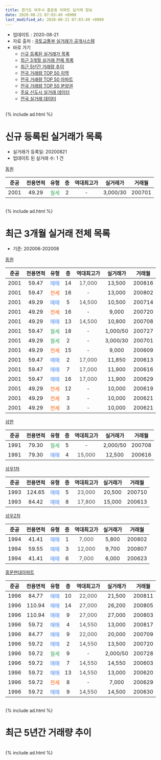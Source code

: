 ```yaml
---
title: 경기도 여주시 홍문동 아파트 실거래 정보
date: 2020-08-21 07:03:49 +0900
last_modified_at: 2020-08-21 07:03:49 +0900
---
```


* 업데이트 : 2020-08-21
* 자료 출처 : [국토교통부 실거래가 공개시스템](http://rt.molit.go.kr)
* 바로 가기
    * [신규 등록된 실거래가 목록](#신규-등록된-실거래가-목록)
    * [최근 3개월 실거래 전체 목록](#최근-3개월-실거래-전체-목록)
    * [최근 5년간 거래량 추이](#최근-5년간-거래량-추이)
    * [전국 거래량 TOP 50 지역](https://inasie.github.io/apt-trade-info/최근-3개월-전국에서-가장-거래가-많이-발생한-지역)
    * [전국 거래량 TOP 50 아파트](https://inasie.github.io/apt-trade-info/최근-3개월-전국에서-가장-거래가-많이-발생한-아파트)
    * [전국 거래량 TOP 50 분양권](https://inasie.github.io/apt-trade-info/최근-3개월-전국에서-가장-거래가-많이-발생한-분양권)
    * [주요 신도시 실거래 데이터](https://inasie.github.io/apt-trade-info/주요-신도시)
    * [전국 실거래 데이터](https://inasie.github.io/apt-trade-info/전국)
<br>
{% include ad.html %}
<br>

# 신규 등록된 실거래가 목록
* 실거래가 등록일: 20200821
* 업데이트 된 실거래 수: 1 건


[동원](https://search.naver.com/search.naver?query=%EA%B2%BD%EA%B8%B0%EB%8F%84+%EC%97%AC%EC%A3%BC%EC%8B%9C+%ED%99%8D%EB%AC%B8%EB%8F%99+%EB%8F%99%EC%9B%90)

|준공|전용면적|유형|층|역대최고가|실거래가|거래월|
|:---:|:---:|:---:|:---:|:---:|:---:|:---:|
|2001|49.29|<span style="color:#34a853">월세</span>|2|<span style="color:#444444">-</span>|3,000/30|200701|


<br>
{% include ad.html %}
<br>

# 최근 3개월 실거래 전체 목록
* 기준: 202006-202008


[동원](https://search.naver.com/search.naver?query=%EA%B2%BD%EA%B8%B0%EB%8F%84+%EC%97%AC%EC%A3%BC%EC%8B%9C+%ED%99%8D%EB%AC%B8%EB%8F%99+%EB%8F%99%EC%9B%90)

|준공|전용면적|유형|층|역대최고가|실거래가|거래월|
|:---:|:---:|:---:|:---:|:---:|:---:|:---:|
|2001|59.47|<span style="color:#4285f3">매매</span>|14|<span style="color:#444444">17,000</span>|13,500|200816|
|2001|59.47|<span style="color:#ff5a00">전세</span>|16|<span style="color:#444444">-</span>|13,000|200802|
|2001|49.29|<span style="color:#4285f3">매매</span>|5|<span style="color:#444444">14,500</span>|10,500|200714|
|2001|49.29|<span style="color:#ff5a00">전세</span>|16|<span style="color:#444444">-</span>|9,000|200720|
|2001|49.29|<span style="color:#4285f3">매매</span>|13|<span style="color:#444444">14,500</span>|10,800|200708|
|2001|59.47|<span style="color:#34a853">월세</span>|18|<span style="color:#444444">-</span>|1,000/50|200727|
|2001|49.29|<span style="color:#34a853">월세</span>|2|<span style="color:#444444">-</span>|3,000/30|200701|
|2001|49.29|<span style="color:#ff5a00">전세</span>|15|<span style="color:#444444">-</span>|9,000|200609|
|2001|59.47|<span style="color:#4285f3">매매</span>|2|<span style="color:#444444">17,000</span>|11,850|200613|
|2001|59.47|<span style="color:#4285f3">매매</span>|7|<span style="color:#444444">17,000</span>|11,900|200616|
|2001|59.47|<span style="color:#4285f3">매매</span>|16|<span style="color:#444444">17,000</span>|11,900|200629|
|2001|49.29|<span style="color:#ff5a00">전세</span>|12|<span style="color:#444444">-</span>|10,000|200619|
|2001|49.29|<span style="color:#ff5a00">전세</span>|3|<span style="color:#444444">-</span>|10,000|200621|
|2001|49.29|<span style="color:#ff5a00">전세</span>|3|<span style="color:#444444">-</span>|10,000|200621|

[삼한](https://search.naver.com/search.naver?query=%EA%B2%BD%EA%B8%B0%EB%8F%84+%EC%97%AC%EC%A3%BC%EC%8B%9C+%ED%99%8D%EB%AC%B8%EB%8F%99+%EC%82%BC%ED%95%9C)

|준공|전용면적|유형|층|역대최고가|실거래가|거래월|
|:---:|:---:|:---:|:---:|:---:|:---:|:---:|
|1991|79.30|<span style="color:#34a853">월세</span>|5|<span style="color:#444444">-</span>|2,000/50|200708|
|1991|79.30|<span style="color:#4285f3">매매</span>|4|<span style="color:#444444">15,000</span>|12,500|200616|

[상우1차](https://search.naver.com/search.naver?query=%EA%B2%BD%EA%B8%B0%EB%8F%84+%EC%97%AC%EC%A3%BC%EC%8B%9C+%ED%99%8D%EB%AC%B8%EB%8F%99+%EC%83%81%EC%9A%B01%EC%B0%A8)

|준공|전용면적|유형|층|역대최고가|실거래가|거래월|
|:---:|:---:|:---:|:---:|:---:|:---:|:---:|
|1993|124.65|<span style="color:#4285f3">매매</span>|5|<span style="color:#444444">23,000</span>|20,500|200710|
|1993|84.42|<span style="color:#4285f3">매매</span>|8|<span style="color:#444444">17,800</span>|15,000|200613|

[상우2차](https://search.naver.com/search.naver?query=%EA%B2%BD%EA%B8%B0%EB%8F%84+%EC%97%AC%EC%A3%BC%EC%8B%9C+%ED%99%8D%EB%AC%B8%EB%8F%99+%EC%83%81%EC%9A%B02%EC%B0%A8)

|준공|전용면적|유형|층|역대최고가|실거래가|거래월|
|:---:|:---:|:---:|:---:|:---:|:---:|:---:|
|1994|41.41|<span style="color:#4285f3">매매</span>|1|<span style="color:#444444">7,000</span>|5,800|200802|
|1994|59.55|<span style="color:#4285f3">매매</span>|3|<span style="color:#444444">12,000</span>|9,700|200807|
|1994|41.41|<span style="color:#4285f3">매매</span>|6|<span style="color:#444444">7,000</span>|6,000|200623|

[홍문현대아파트](https://search.naver.com/search.naver?query=%EA%B2%BD%EA%B8%B0%EB%8F%84+%EC%97%AC%EC%A3%BC%EC%8B%9C+%ED%99%8D%EB%AC%B8%EB%8F%99+%ED%99%8D%EB%AC%B8%ED%98%84%EB%8C%80%EC%95%84%ED%8C%8C%ED%8A%B8)

|준공|전용면적|유형|층|역대최고가|실거래가|거래월|
|:---:|:---:|:---:|:---:|:---:|:---:|:---:|
|1996|84.77|<span style="color:#4285f3">매매</span>|10|<span style="color:#444444">22,000</span>|21,500|200811|
|1996|110.94|<span style="color:#4285f3">매매</span>|14|<span style="color:#444444">27,000</span>|26,200|200805|
|1996|110.94|<span style="color:#4285f3">매매</span>|9|<span style="color:#444444">27,000</span>|27,000|200803|
|1996|59.72|<span style="color:#4285f3">매매</span>|4|<span style="color:#444444">14,550</span>|13,000|200817|
|1996|84.77|<span style="color:#4285f3">매매</span>|9|<span style="color:#444444">22,000</span>|20,000|200709|
|1996|59.72|<span style="color:#4285f3">매매</span>|2|<span style="color:#444444">14,550</span>|13,500|200720|
|1996|59.72|<span style="color:#34a853">월세</span>|9|<span style="color:#444444">-</span>|2,000/50|200728|
|1996|59.72|<span style="color:#4285f3">매매</span>|7|<span style="color:#444444">14,550</span>|14,550|200603|
|1996|59.72|<span style="color:#4285f3">매매</span>|13|<span style="color:#444444">14,550</span>|13,000|200620|
|1996|59.72|<span style="color:#ff5a00">전세</span>|8|<span style="color:#444444">-</span>|7,000|200629|
|1996|59.72|<span style="color:#4285f3">매매</span>|9|<span style="color:#444444">14,550</span>|14,500|200630|


<br>
{% include ad.html %}
<br>

# 최근 5년간 거래량 추이


<div style="width:100%;">
    <canvas id="deal_progress" height="200"></canvas>
</div>

<script>
new Chart(document.getElementById("deal_progress"), {
    type: 'line',
    data: {
        labels: ['201508','201509','201510','201511','201512','201601','201602','201603','201604','201605','201606','201607','201608','201609','201610','201611','201612','201701','201702','201703','201704','201705','201706','201707','201708','201709','201710','201711','201712','201801','201802','201803','201804','201805','201806','201807','201808','201809','201810','201811','201812','201901','201902','201903','201904','201905','201906','201907','201908','201909','201910','201911','201912','202001','202002','202003','202004','202005','202006','202007','202008'],
        datasets: [{
            label: '매매',
            pointRadius: 1,
            data: [13, 9, 7, 14, 6, 7, 10, 15, 12, 13, 11, 4, 9, 10, 10, 5, 8, 2, 9, 4, 5, 3, 5, 4, 7, 6, 1, 4, 6, 15, 6, 10, 3, 8, 3, 4, 5, 4, 9, 7, 5, 5, 8, 8, 5, 9, 5, 4, 7, 8, 6, 2, 10, 4, 10, 5, 3, 9, 9, 5, 7],
            borderColor: "rgba(255, 201, 14, 1)",
            backgroundColor: "rgba(255, 201, 14, 0.5)",
            fill: false,
            lineTension: 0
        },{
            label: '전월세',
            pointRadius: 1,
            data: [9, 11, 8, 9, 5, 9, 9, 17, 6, 9, 4, 7, 6, 8, 12, 11, 11, 9, 8, 13, 19, 7, 8, 3, 7, 4, 8, 6, 11, 9, 9, 11, 9, 9, 8, 6, 7, 5, 7, 8, 4, 10, 8, 13, 6, 6, 10, 5, 6, 7, 7, 7, 5, 4, 9, 9, 8, 8, 5, 5, 1],
            borderColor: "rgba(0, 141, 185, 1)",
            backgroundColor: "rgba(0, 141, 185, 0.5)",
            fill: false,
            lineTension: 0
        }
        ]
    },
    options: {
        responsive: true,
        title: {
            display: false
        },
        tooltips: {
            mode: 'index',
            intersect: false
        },
        hover: {
            mode: 'nearest',
            intersect: true
        },
        scales: {
            xAxes: [{
                display: true,
                scaleLabel: {
                    display: true,
                    labelString: '년/월'
                }
            }],
            yAxes: [{
                display: true,
                ticks: {
                    suggestedMin: 0,
                },
                scaleLabel: {
                    display: true,
                    labelString: '실거래 수'
                }
            }]
        }
    }
});

</script>


<br>
{% include ad.html %}
<br>

